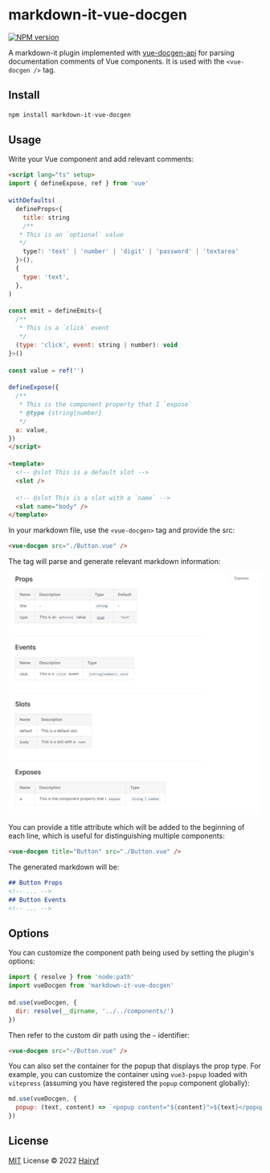 # markdown-it-vue-docgen

[![NPM version](https://img.shields.io/npm/v/markdown-it-vue-docgen?color=a1b858&label=)](https://www.npmjs.com/package/markdown-it-vue-docgen)

A markdown-it plugin implemented with [vue-docgen-api](https://www.npmjs.com/package/vue-docgen-api) for parsing documentation comments of Vue components. It is used with the `<vue-docgen />` tag.

## Install

```bash
npm install markdown-it-vue-docgen
```

## Usage

Write your Vue component and add relevant comments:

```html
<script lang="ts" setup>
import { defineExpose, ref } from 'vue'

withDefaults(
  defineProps<{
    title: string
    /**
   * This is an `optional` value
   */
    type?: 'text' | 'number' | 'digit' | 'password' | 'textarea'
  }>(),
  {
    type: 'text',
  },
)

const emit = defineEmits<{
  /**
   * This is a `click` event
   */
  (type: 'click', event: string | number): void
}>()

const value = ref('')

defineExpose({
  /**
   * This is the component property that I `expose`
   * @type {string|number}
   */
  a: value,
})
</script>

<template>
  <!-- @slot This is a default slot -->
  <slot />

  <!-- @slot This is a slot with a `name` -->
  <slot name="body" />
</template>
```

In your markdown file, use the `<vue-docgen>` tag and provide the src:

```html
<vue-docgen src="./Button.vue" />
```

The tag will parse and generate relevant markdown information:

![](./public/1.png)

You can provide a title attribute which will be added to the beginning of each line, which is useful for distinguishing multiple components:

```html
<vue-docgen title="Button" src="./Button.vue" />
```

The generated markdown will be:

```markdown
## Button Props
<!-- ... -->
## Button Events
<!-- ... -->
```

## Options

You can customize the component path being used by setting the plugin's options:

```js
import { resolve } from 'node:path'
import vueDocgen from 'markdown-it-vue-docgen'

md.use(vueDocgen, {
  dir: resolve(__dirname, '../../components/')
})
```

Then refer to the custom dir path using the `~` identifier:

```html
<vue-docgen src="~/Button.vue" />
```

You can also set the container for the popup that displays the prop type. For example, you can customize the container using `vue3-popup` loaded with `vitepress` (assuming you have registered the `popup` component globally):

```js
md.use(vueDocgen, {
  popup: (text, content) => `<popup content="${content}">${text}</popup>`
})
```

## License

[MIT](./LICENSE) License © 2022 [Hairyf](https://github.com/hairyf)